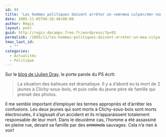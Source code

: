 ```yaml
---
id: 93
title: 'Les hommes politiques doivent arrêter un <em>mea culpa</em> non justifié'
date: 2005-11-05T00:26:40+00:00
author: Régis
layout: post
guid: http://regis.decamps.free.fr/wordpress/?p=93
permalink: /2005/11/les-hommes-politiques-doivent-arreter-un-mea-culpa-non-justifie/
tmac_last_id:
  - ""
categories:
  - Actualités
  - Politique
---
```

Sur le [blog de iJulien Dray](http://iledefrance.skyblog.com/index.html), le porte parole du PS écrit:

> La situation des balieues est dramatique. Il y a d’abord eu la mort de 2 jeunes à Clichy-sous-bois, et puis celle du jeune père de famille qui prenait des photos.

Il me semble important d&#8217;employer les termes appropriés et d’arrêter les confusions. Les deux jeunes qui sont morts à Clichy-sous-bois sont morts électrocutés, il s’agissait d’un accident et ils m’apparaissent totalement responsable de leur mort. Dans le deuxième cas, l’homme a été assassiné en pleine rue, devant sa famille par des <strike>criminels</strike> sauvages. Cela n’a rien à voir!
